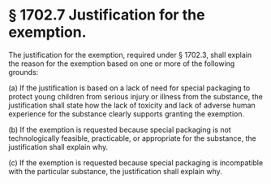 # § 1702.7   Justification for the exemption.

The justification for the exemption, required under § 1702.3, shall explain the reason for the exemption based on one or more of the following grounds:


(a) If the justification is based on a lack of need for special packaging to protect young children from serious injury or illness from the substance, the justification shall state how the lack of toxicity and lack of adverse human experience for the substance clearly supports granting the exemption.


(b) If the exemption is requested because special packaging is not technologically feasible, practicable, or appropriate for the substance, the justification shall explain why.


(c) If the exemption is requested because special packaging is incompatible with the particular substance, the justification shall explain why.




